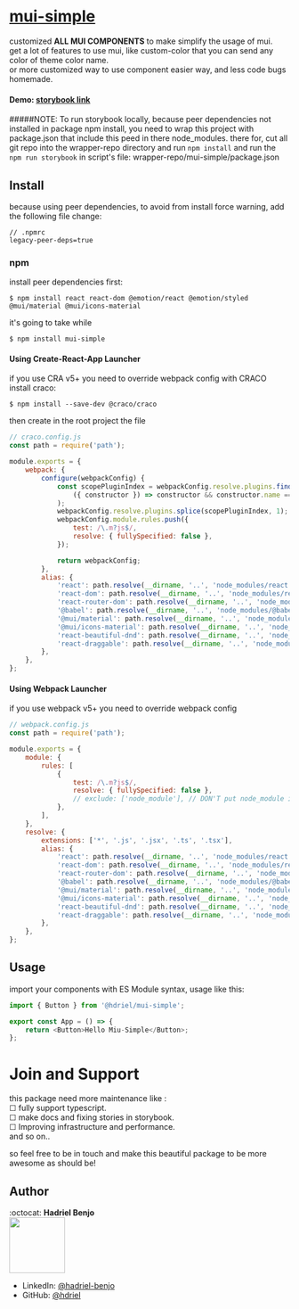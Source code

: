 # [mui-simple](https://www.npmjs.com/package/mui-simple)

customized **ALL MUI COMPONENTS** to make simplify the usage of mui. <br/>
get a lot of features to use mui, like custom-color that you can send any color of theme color name. <br/>
or more customized way to use component easier way, and less code bugs homemade. <br/>

#### Demo: [storybook link](https://hdriel.github.io/mui-simple/)
#####NOTE: 
To run storybook locally, because peer dependencies not installed in package npm install, you need to wrap this project with package.json that include this peed in there node_modules. 
there for, cut all git repo into the wrapper-repo directory and run `npm install` and run the `npm run storybook` in script's file: wrapper-repo/mui-simple/package.json

## Install

because using peer dependencies, to avoid from install force warning, add the following file change:

```text
// .npmrc
legacy-peer-deps=true
```

### npm

install peer dependencies first:

```npm
$ npm install react react-dom @emotion/react @emotion/styled @mui/material @mui/icons-material
```

it's going to take while

```npm
$ npm install mui-simple
```

#### Using Create-React-App Launcher

if you use CRA v5+ you need to override webpack config with CRACO
install craco:

```npm
$ npm install --save-dev @craco/craco
```

then create in the root project the file

```javascript
// craco.config.js
const path = require('path');

module.exports = {
    webpack: {
        configure(webpackConfig) {
            const scopePluginIndex = webpackConfig.resolve.plugins.findIndex(
                ({ constructor }) => constructor && constructor.name === 'ModuleScopePlugin'
            );
            webpackConfig.resolve.plugins.splice(scopePluginIndex, 1);
            webpackConfig.module.rules.push({
                test: /\.m?js$/,
                resolve: { fullySpecified: false },
            });

            return webpackConfig;
        },
        alias: {            
            'react': path.resolve(__dirname, '..', 'node_modules/react'),
            'react-dom': path.resolve(__dirname, '..', 'node_modules/react-dom'),
            'react-router-dom': path.resolve(__dirname, '..', 'node_modules/react-router-dom'),
            '@babel': path.resolve(__dirname, '..', 'node_modules/@babel'),
            '@mui/material': path.resolve(__dirname, '..', 'node_modules/@mui/material'),
            '@mui/icons-material': path.resolve(__dirname, '..', 'node_modules/@mui/icons-material'),
            'react-beautiful-dnd': path.resolve(__dirname, '..', 'node_modules/react-beautiful-dnd'),
            'react-draggable': path.resolve(__dirname, '..', 'node_modules/react-draggable'),
        },
    },
};
```

#### Using Webpack Launcher

if you use webpack v5+ you need to override webpack config

```javascript
// webpack.config.js
const path = require('path');

module.exports = {
    module: {
        rules: [
            {
                test: /\.m?js$/,
                resolve: { fullySpecified: false },
                // exclude: ['node_module'], // DON'T put node_module in exclude here!!
            },
        ],
    },
    resolve: {
        extensions: ['*', '.js', '.jsx', '.ts', '.tsx'],
        alias: {
            'react': path.resolve(__dirname, '..', 'node_modules/react'),
            'react-dom': path.resolve(__dirname, '..', 'node_modules/react-dom'),
            'react-router-dom': path.resolve(__dirname, '..', 'node_modules/react-router-dom'),
            '@babel': path.resolve(__dirname, '..', 'node_modules/@babel'),
            '@mui/material': path.resolve(__dirname, '..', 'node_modules/@mui/material'),
            '@mui/icons-material': path.resolve(__dirname, '..', 'node_modules/@mui/icons-material'),
            'react-beautiful-dnd': path.resolve(__dirname, '..', 'node_modules/react-beautiful-dnd'),
            'react-draggable': path.resolve(__dirname, '..', 'node_modules/react-draggable'),
        },
    },
};
```

## Usage

import your components with ES Module syntax, usage like this:

```javascript
import { Button } from '@hdriel/mui-simple';

export const App = () => {
    return <Button>Hello Miu-Simple</Button>;
};
```

# Join and Support

this package need more maintenance like : <br>
&#9744; fully support typescript. <br>
&#9744; make docs and fixing stories in storybook. <br>
&#9744; Improving infrastructure and performance. <br>
and so on..<br>

so feel free to be in touch and make this beautiful package to be more awesome as should be!

## Author

:octocat: **Hadriel Benjo**  
<img src="https://github.com/hdriel/mui-simple/assets/20520565/7794f330-5765-42d5-8154-fe6b094f5960" width="100px;"/>

-   LinkedIn: [@hadriel-benjo](https://www.linkedin.com/in/hadriel-benjo/)
-   GitHub: [@hdriel](https://github.com/hdriel)
